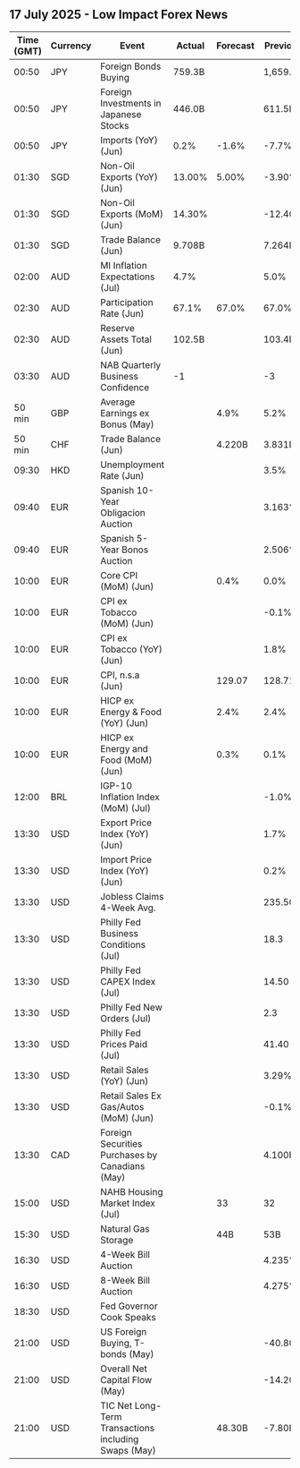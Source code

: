 ## 17 July 2025 - Low Impact Forex News

| Time (GMT) | Currency | Event | Actual | Forecast | Previous |
|------|----------|-------|--------|----------|----------|
| 00:50 | JPY | Foreign Bonds Buying | 759.3B |  | 1,659.1B |
| 00:50 | JPY | Foreign Investments in Japanese Stocks | 446.0B |  | 611.5B |
| 00:50 | JPY | Imports (YoY) (Jun) | 0.2% | -1.6% | -7.7% |
| 01:30 | SGD | Non-Oil Exports (YoY) (Jun) | 13.00% | 5.00% | -3.90% |
| 01:30 | SGD | Non-Oil Exports (MoM) (Jun) | 14.30% |  | -12.40% |
| 01:30 | SGD | Trade Balance (Jun) | 9.708B |  | 7.264B |
| 02:00 | AUD | MI Inflation Expectations (Jul) | 4.7% |  | 5.0% |
| 02:30 | AUD | Participation Rate (Jun) | 67.1% | 67.0% | 67.0% |
| 02:30 | AUD | Reserve Assets Total (Jun) | 102.5B |  | 103.4B |
| 03:30 | AUD | NAB Quarterly Business Confidence | -1 |  | -3 |
| 50 min | GBP | Average Earnings ex Bonus (May) |  | 4.9% | 5.2% |
| 50 min | CHF | Trade Balance (Jun) |  | 4.220B | 3.831B |
| 09:30 | HKD | Unemployment Rate (Jun) |  |  | 3.5% |
| 09:40 | EUR | Spanish 10-Year Obligacion Auction |  |  | 3.163% |
| 09:40 | EUR | Spanish 5-Year Bonos Auction |  |  | 2.506% |
| 10:00 | EUR | Core CPI (MoM) (Jun) |  | 0.4% | 0.0% |
| 10:00 | EUR | CPI ex Tobacco (MoM) (Jun) |  |  | -0.1% |
| 10:00 | EUR | CPI ex Tobacco (YoY) (Jun) |  |  | 1.8% |
| 10:00 | EUR | CPI, n.s.a (Jun) |  | 129.07 | 128.71 |
| 10:00 | EUR | HICP ex Energy & Food (YoY) (Jun) |  | 2.4% | 2.4% |
| 10:00 | EUR | HICP ex Energy and Food (MoM) (Jun) |  | 0.3% | 0.1% |
| 12:00 | BRL | IGP-10 Inflation Index (MoM) (Jul) |  |  | -1.0% |
| 13:30 | USD | Export Price Index (YoY) (Jun) |  |  | 1.7% |
| 13:30 | USD | Import Price Index (YoY) (Jun) |  |  | 0.2% |
| 13:30 | USD | Jobless Claims 4-Week Avg. |  |  | 235.50K |
| 13:30 | USD | Philly Fed Business Conditions (Jul) |  |  | 18.3 |
| 13:30 | USD | Philly Fed CAPEX Index (Jul) |  |  | 14.50 |
| 13:30 | USD | Philly Fed New Orders (Jul) |  |  | 2.3 |
| 13:30 | USD | Philly Fed Prices Paid (Jul) |  |  | 41.40 |
| 13:30 | USD | Retail Sales (YoY) (Jun) |  |  | 3.29% |
| 13:30 | USD | Retail Sales Ex Gas/Autos (MoM) (Jun) |  |  | -0.1% |
| 13:30 | CAD | Foreign Securities Purchases by Canadians (May) |  |  | 4.100B |
| 15:00 | USD | NAHB Housing Market Index (Jul) |  | 33 | 32 |
| 15:30 | USD | Natural Gas Storage |  | 44B | 53B |
| 16:30 | USD | 4-Week Bill Auction |  |  | 4.235% |
| 16:30 | USD | 8-Week Bill Auction |  |  | 4.275% |
| 18:30 | USD | Fed Governor Cook Speaks |  |  |  |
| 21:00 | USD | US Foreign Buying, T-bonds (May) |  |  | -40.80B |
| 21:00 | USD | Overall Net Capital Flow (May) |  |  | -14.20B |
| 21:00 | USD | TIC Net Long-Term Transactions including Swaps (May) |  | 48.30B | -7.80B |
